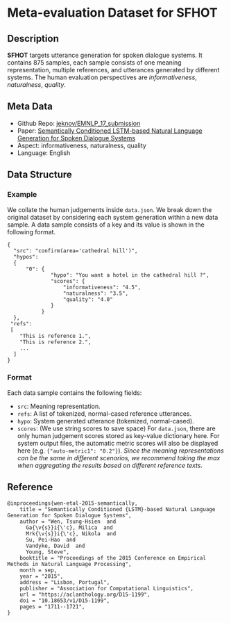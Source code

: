 # Meta-evaluation Dataset for SFHOT

## Description
**SFHOT** targets utterance generation for spoken
dialogue systems. It contains 875 samples, each sample consists of one
meaning representation, multiple references, and utterances generated by different systems. The human evaluation perspectives are *informativeness*, *naturalness*, *quality*.


## Meta Data
* Github Repo: [jeknov/EMNLP_17_submission](https://github.com/jeknov/EMNLP_17_submission)
* Paper: [Semantically Conditioned LSTM-based Natural Language Generation for Spoken Dialogue Systems](https://aclanthology.org/D15-1199/)
* Aspect: informativeness, naturalness, quality
* Language: English


## Data Structure
### Example
We collate the human judgements inside `data.json`. We break down the original dataset by considering each system generation within a new data sample. A data sample consists of a key and its value is shown in the following format.

```
{
  "src": "confirm(area='cathedral hill')",
  "hypos": 
  {
      "0": {
              "hypo": "You want a hotel in the cathedral hill ?",
              "scores": {
                  "informativeness": "4.5", 
                  "naturalness": "3.5",
                  "quality": "4.0"
              }
           }
  },
 "refs": 
 [
    "This is reference 1.",
    "This is reference 2.",
    ...
  ]
}
```

### Format
Each data sample contains the following fields:
* `src`: Meaning representation.
* `refs`: A list of tokenized, normal-cased reference utterances.
* `hypo`: System generated utterance (tokenized, normal-cased).   
* `scores`: (We use string scores to save space) For `data.json`, there are only human judgement scores stored as key-value dictionary here. For system output files, the automatic metric scores will also be displayed here (e.g. `{"auto-metric1": "0.2"}`). *Since the meaning representations can be the same in different scenarios, we recommend taking the max when aggregating the results based on different reference texts.*


## Reference
```
@inproceedings{wen-etal-2015-semantically,
    title = "Semantically Conditioned {LSTM}-based Natural Language Generation for Spoken Dialogue Systems",
    author = "Wen, Tsung-Hsien  and
      Ga{\v{s}}i{\'c}, Milica  and
      Mrk{\v{s}}i{\'c}, Nikola  and
      Su, Pei-Hao  and
      Vandyke, David  and
      Young, Steve",
    booktitle = "Proceedings of the 2015 Conference on Empirical Methods in Natural Language Processing",
    month = sep,
    year = "2015",
    address = "Lisbon, Portugal",
    publisher = "Association for Computational Linguistics",
    url = "https://aclanthology.org/D15-1199",
    doi = "10.18653/v1/D15-1199",
    pages = "1711--1721",
}
```